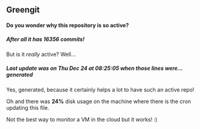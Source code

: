 ## Greengit

#### Do you wonder why this repository is so active?

##### After all it has 16356 commits!

But is it *really* active? Well...

##### Last update was on Thu Dec 24 at 08:25:05 when those lines were... generated

Yes, generated, because it certainly helps a lot to have such an active repo!

Oh and there was **24%** disk usage on the machine
where there is the cron updating this file.

Not the best way to monitor a VM in the cloud but it works! :)
